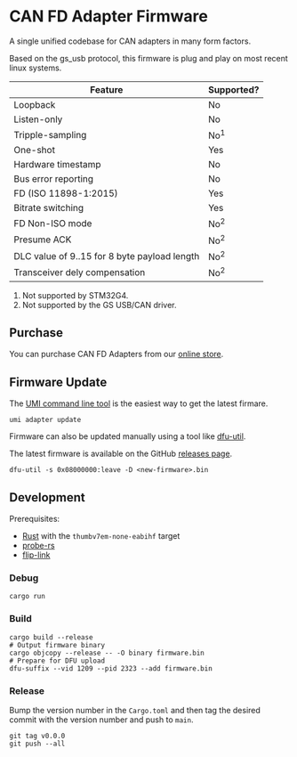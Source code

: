 # CAN FD Adapter Firmware

A single unified codebase for CAN adapters in many form factors.

Based on the gs_usb protocol, this firmware is plug and play on most recent linux systems.

| Feature                                      | Supported?     |
| -------------------------------------------- | -------------- |
| Loopback                                     | No             |
| Listen-only                                  | No             |
| Tripple-sampling                             | No<sup>1</sup> |
| One-shot                                     | Yes            |
| Hardware timestamp                           | No             |
| Bus error reporting                          | No             |
| FD (ISO 11898-1:2015)                        | Yes            |
| Bitrate switching                            | Yes            |
| FD Non-ISO mode                              | No<sup>2</sup> |
| Presume ACK                                  | No<sup>2</sup> |
| DLC value of 9..15 for 8 byte payload length | No<sup>2</sup> |
| Transceiver dely compensation                | No<sup>2</sup> |

1. Not supported by STM32G4.
2. Not supported by the GS USB/CAN driver.

## Purchase

You can purchase CAN FD Adapters from our [online store](https://umi.engineering/products/can-fd-adapter).

## Firmware Update

The [UMI command line tool](https://umi.engineering/pages/command-line-tool) is the easiest way to get the latest firmare.

```shell
umi adapter update
```

Firmware can also be updated manually using a tool like [dfu-util](https://dfu-util.sourceforge.net/).

The latest firmware is available on the GitHub [releases page](https://github.com/umi-eng/adapter/releases/).

```shell
dfu-util -s 0x08000000:leave -D <new-firmware>.bin
```

## Development

Prerequisites:

- [Rust](https://www.rust-lang.org/tools/install) with the `thumbv7em-none-eabihf` target
- [probe-rs](https://probe.rs/)
- [flip-link](https://github.com/knurling-rs/flip-link?tab=readme-ov-file#installation)

### Debug

```shell
cargo run
```

### Build

```shell
cargo build --release
# Output firmware binary
cargo objcopy --release -- -O binary firmware.bin
# Prepare for DFU upload
dfu-suffix --vid 1209 --pid 2323 --add firmware.bin
```

### Release

Bump the version number in the `Cargo.toml` and then tag the desired commit with the version number and push to `main`.

```shell
git tag v0.0.0
git push --all
```
